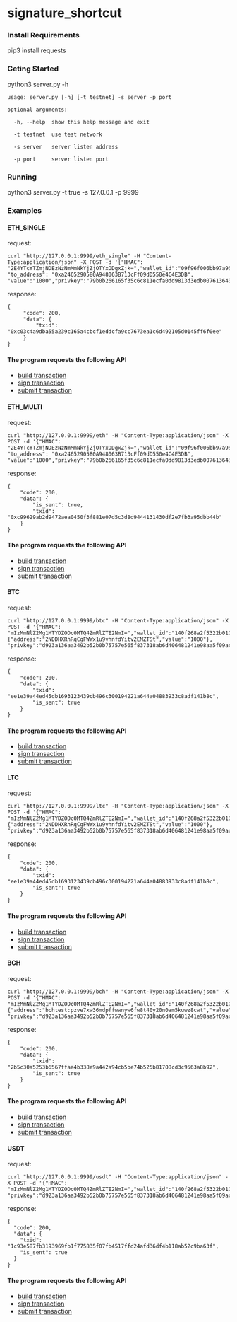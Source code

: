 # signature_shortcut


### Install Requirements

pip3 install requests

### Geting Started

python3 server.py -h

    usage: server.py [-h] [-t testnet] -s server -p port

    optional arguments:

      -h, --help  show this help message and exit

      -t testnet  use test network

      -s server   server listen address

      -p port     server listen port


### Running

python3 server.py -t true -s 127.0.0.1 -p 9999


### Examples

#### ETH_SINGLE

request:

```
curl "http://127.0.0.1:9999/eth_single" -H "Content-Type:application/json" -X POST -d '{"HMAC": "2E4YTcYTZmjNDEzNzNmMmNkYjZjOTYxODgxZjk=","wallet_id":"09f96f006bb97a95f461ab9208ebcaeb", "to_address": "0xa2465290580A948063B713cFf09dD550e4C4E3DB", "value":"1000","privkey":"79b0b266165f35c6c811ecfa0dd9813d3edb0076136435af8c8eb6ca656a634a"}'
```

response:

```
{
     "code": 200, 
     "data": {
         "txid": "0xc03c4a9dba55a239c165a4cbcf1eddcfa9cc7673ea1c6d492105d0145ff6f0ee"
     }
}
``` 


#### The program requests the following API

* [build transaction](https://sectoken-dev.github.io/docs/eth.single.en.html#build-transaction)
* [sign transaction](https://sectoken-dev.github.io/docs/tools.en.html#eth-single-sign)
* [submit transaction](https://sectoken-dev.github.io/docs/eth.single.en.html#submit-transaction)

#### ETH_MULTI

request:

```
curl "http://127.0.0.1:9999/eth" -H "Content-Type:application/json" -X POST -d '{"HMAC": "2E4YTcYTZmjNDEzNzNmMmNkYjZjOTYxODgxZjk=","wallet_id":"09f96f006bb97a95f461ab9208ebcaeb", "to_address": "0xa2465290580A948063B713cFf09dD550e4C4E3DB", "value":"1000","privkey":"79b0b266165f35c6c811ecfa0dd9813d3edb0076136435af8c8eb6ca656a634a"}'
```

response:

```
{
    "code": 200,
    "data": {
        "is_sent": true,
        "txid": "0xc99629ab2d9472aea0450f3f881e07d5c3d8d9444131430df2e7fb3a95dbb44b"
    }
}
```
#### The program requests the following API

* [build transaction](https://sectoken-dev.github.io/docs/eth.en.html#build-transaction)
* [sign transaction](https://sectoken-dev.github.io/docs/tools.en.html#l#eth-multi-sign)
* [submit transaction](https://sectoken-dev.github.io/docs/eth.en.html#submit-signature)


#### BTC

request:
```
curl "http://127.0.0.1:9999/btc" -H "Content-Type:application/json" -X POST -d '{"HMAC": "mIzMmNlZ2Mg1MTYDZODc0MTQ4ZmRlZTE2NmI=","wallet_id":"140f268a2f5322b010990eceabf1bc40","outputs":{"address":"2NDDHXRhRqCgFWWx1u9yhnfdYitv2EMZTSt","value":"1000"}, "privkey":"d923a136aa3492b52b0b75757e565f837318ab6d406481241e98aa5f09accd62"}'
```

response:

```
{
    "code": 200,
    "data": {
        "txid": "ee1e39a44ed45db1693123439cb496c300194221a644a04883933c8adf141b8c",
        "is_sent": true
    }
}
```

#### The program requests the following API

* [build transaction](https://sectoken-dev.github.io/docs/btc.en.html#build-transaction)
* [sign transaction](https://sectoken-dev.github.io/docs/tools.en.html#btc-sign)
* [submit transaction](https://sectoken-dev.github.io/docs/btc.en.html#submit-signature)


#### LTC

request:

```
curl "http://127.0.0.1:9999/ltc" -H "Content-Type:application/json" -X POST -d '{"HMAC": "mIzMmNlZ2Mg1MTYDZODc0MTQ4ZmRlZTE2NmI=","wallet_id":"140f268a2f5322b010990eceabf1bc40","outputs":{"address":"2NDDHXRhRqCgFWWx1u9yhnfdYitv2EMZTSt","value":"1000"}, "privkey":"d923a136aa3492b52b0b75757e565f837318ab6d406481241e98aa5f09accd62"}'
```

response:

```
{
    "code": 200,
    "data": {
        "txid": "ee1e39a44ed45db1693123439cb496c300194221a644a04883933c8adf141b8c",
        "is_sent": true
    }
}
```

#### The program requests the following API

* [build transaction](https://sectoken-dev.github.io/docs/ltc.en.html#build-transaction)
* [sign transaction](https://sectoken-dev.github.io/docs/tools.en.html#ltc-sign)
* [submit transaction](https://sectoken-dev.github.io/docs/ltc.en.html#submit-signature)


#### BCH
request:

```
curl "http://127.0.0.1:9999/bch" -H "Content-Type:application/json" -X POST -d '{"HMAC": "mIzMmNlZ2Mg1MTYDZODc0MTQ4ZmRlZTE2NmI=","wallet_id":"140f268a2f5322b010990eceabf1bc40","outputs":{"address":"bchtest:pzve7xw36mdpffwwnyw6fw8t40y20n0am5kuwz8cwt","value":"1000"}, "privkey":"d923a136aa3492b52b0b75757e565f837318ab6d406481241e98aa5f09accd62"}'
```

response:

```
{
    "code": 200,
    "data": {
        "txid": "2b5c30a5253b6567ffaa4b338e9a442a94cb5be74b525b81708cd3c9563a8b92",
        "is_sent": true
    }
}
```

#### The program requests the following API

* [build transaction](https://sectoken-dev.github.io/docs/bch.en.html#build-transaction)
* [sign transaction](https://sectoken-dev.github.io/docs/tools.en.html#bch-sign)
* [submit transaction](https://sectoken-dev.github.io/docs/bch.en.html#submit-signature)

#### USDT
request:

```
curl "http://127.0.0.1:9999/usdt" -H "Content-Type:application/json" -X POST -d '{"HMAC": "mIzMmNlZ2Mg1MTYDZODc0MTQ4ZmRlZTE2NmI=","wallet_id":"140f268a2f5322b010990eceabf1bc40","to_address":"2NDDHXRhRqCgFWWx1u9yhnfdYitv2EMZTSt","value":"1000", "privkey":"d923a136aa3492b52b0b75757e565f837318ab6d406481241e98aa5f09accd62"}'
```

response:

```
{
  "code": 200,
  "data": {
    "txid": "1c93e587fb3193969fb1f775835f07fb4517ffd24afd36df4b118ab52c9ba63f",
    "is_sent": true
  }
}
```

#### The program requests the following API

* [build transaction](https://sectoken-dev.github.io/docs/usdt.en.html#build-transaction)
* [sign transaction](https://sectoken-dev.github.io/docs/tools.en.html#usdt-sign)
* [submit transaction](https://sectoken-dev.github.io/docs/usdt.en.html#submit-signature)





